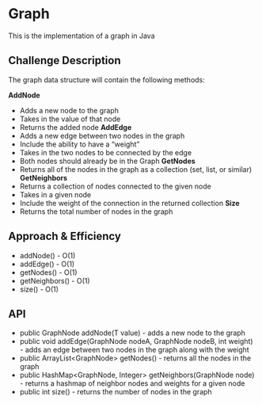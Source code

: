 # Graph
This is the implementation of a graph in Java

## Challenge Description


The graph data structure will contain the following methods:

**AddNode**

- Adds a new node to the graph
- Takes in the value of that node
- Returns the added node
**AddEdge**
- Adds a new edge between two nodes in the graph
- Include the ability to have a “weight”
- Takes in the two nodes to be connected by the edge
- Both nodes should already be in the Graph
**GetNodes**
- Returns all of the nodes in the graph as a collection (set, list, or similar)
**GetNeighbors**
- Returns a collection of nodes connected to the given node
- Takes in a given node
- Include the weight of the connection in the returned collection
**Size**
- Returns the total number of nodes in the graph
## Approach & Efficiency
- addNode() - O(1)
- addEdge() - O(1)
- getNodes() - O(1)
- getNeighbors() - O(1)
- size() - O(1)
## API
- public GraphNode addNode(T value) - adds a new node to the graph
- public void addEdge(GraphNode<T> nodeA, GraphNode<T> nodeB, int weight) - adds an edge between two nodes in the graph along with the weight
- public ArrayList<GraphNode<T>> getNodes() - returns all the nodes in the graph
- public HashMap<GraphNode<T>, Integer> getNeighbors(GraphNode<T> node) - returns a hashmap of neighbor nodes and weights for a given node
- public int size() - returns the number of nodes in the graph 
